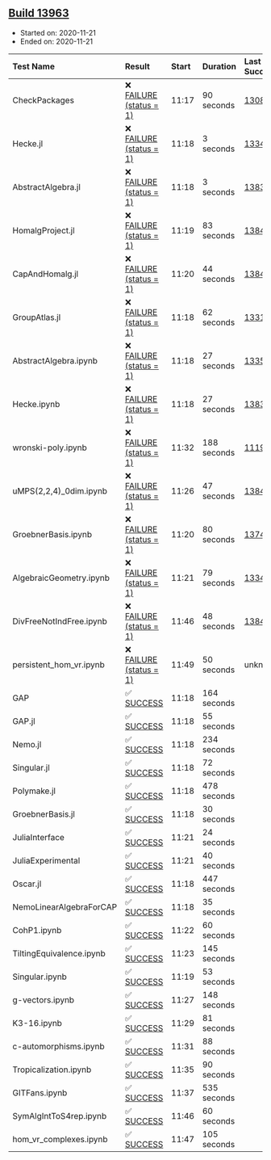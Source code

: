 ## [Build 13963](https://oscarci.mathematik.uni-kl.de/job/oscar/13963/)

* Started on: 2020-11-21
* Ended on: 2020-11-21

| Test Name    | Result | Start | Duration | Last Success | First Failure |
|:-------------|:-------|:------|:---------|:-------------|:--------------|
| CheckPackages | ❌ [FAILURE (status = 1)](https://oscarci.mathematik.uni-kl.de/job/oscar/13963/artifact/logs/build-13963/CheckPackages.log) | 11:17 | 90 seconds | [13085](https://oscarci.mathematik.uni-kl.de/job/oscar/13085/) | [13086](https://oscarci.mathematik.uni-kl.de/job/oscar/13086/) |
| Hecke.jl | ❌ [FAILURE (status = 1)](https://oscarci.mathematik.uni-kl.de/job/oscar/13963/artifact/logs/build-13963/Hecke.jl.log) | 11:18 | 3 seconds | [13341](https://oscarci.mathematik.uni-kl.de/job/oscar/13341/) | [13342](https://oscarci.mathematik.uni-kl.de/job/oscar/13342/) |
| AbstractAlgebra.jl | ❌ [FAILURE (status = 1)](https://oscarci.mathematik.uni-kl.de/job/oscar/13963/artifact/logs/build-13963/AbstractAlgebra.jl.log) | 11:18 | 3 seconds | [13837](https://oscarci.mathematik.uni-kl.de/job/oscar/13837/) | [13838](https://oscarci.mathematik.uni-kl.de/job/oscar/13838/) |
| HomalgProject.jl | ❌ [FAILURE (status = 1)](https://oscarci.mathematik.uni-kl.de/job/oscar/13963/artifact/logs/build-13963/HomalgProject.jl.log) | 11:19 | 83 seconds | [13845](https://oscarci.mathematik.uni-kl.de/job/oscar/13845/) | [13846](https://oscarci.mathematik.uni-kl.de/job/oscar/13846/) |
| CapAndHomalg.jl | ❌ [FAILURE (status = 1)](https://oscarci.mathematik.uni-kl.de/job/oscar/13963/artifact/logs/build-13963/CapAndHomalg.jl.log) | 11:20 | 44 seconds | [13845](https://oscarci.mathematik.uni-kl.de/job/oscar/13845/) | [13846](https://oscarci.mathematik.uni-kl.de/job/oscar/13846/) |
| GroupAtlas.jl | ❌ [FAILURE (status = 1)](https://oscarci.mathematik.uni-kl.de/job/oscar/13963/artifact/logs/build-13963/GroupAtlas.jl.log) | 11:18 | 62 seconds | [13311](https://oscarci.mathematik.uni-kl.de/job/oscar/13311/) | [13312](https://oscarci.mathematik.uni-kl.de/job/oscar/13312/) |
| AbstractAlgebra.ipynb | ❌ [FAILURE (status = 1)](https://oscarci.mathematik.uni-kl.de/job/oscar/13963/artifact/logs/build-13963/AbstractAlgebra.ipynb.log) | 11:18 | 27 seconds | [13355](https://oscarci.mathematik.uni-kl.de/job/oscar/13355/) | [13356](https://oscarci.mathematik.uni-kl.de/job/oscar/13356/) |
| Hecke.ipynb | ❌ [FAILURE (status = 1)](https://oscarci.mathematik.uni-kl.de/job/oscar/13963/artifact/logs/build-13963/Hecke.ipynb.log) | 11:18 | 27 seconds | [13837](https://oscarci.mathematik.uni-kl.de/job/oscar/13837/) | [13838](https://oscarci.mathematik.uni-kl.de/job/oscar/13838/) |
| wronski-poly.ipynb | ❌ [FAILURE (status = 1)](https://oscarci.mathematik.uni-kl.de/job/oscar/13963/artifact/logs/build-13963/wronski-poly.ipynb.log) | 11:32 | 188 seconds | [11192](https://oscarci.mathematik.uni-kl.de/job/oscar/11192/) | [11193](https://oscarci.mathematik.uni-kl.de/job/oscar/11193/) |
| uMPS(2,2,4)_0dim.ipynb | ❌ [FAILURE (status = 1)](https://oscarci.mathematik.uni-kl.de/job/oscar/13963/artifact/logs/build-13963/uMPS-2-2-4-_0dim.ipynb.log) | 11:26 | 47 seconds | [13841](https://oscarci.mathematik.uni-kl.de/job/oscar/13841/) | [13842](https://oscarci.mathematik.uni-kl.de/job/oscar/13842/) |
| GroebnerBasis.ipynb | ❌ [FAILURE (status = 1)](https://oscarci.mathematik.uni-kl.de/job/oscar/13963/artifact/logs/build-13963/GroebnerBasis.ipynb.log) | 11:20 | 80 seconds | [13748](https://oscarci.mathematik.uni-kl.de/job/oscar/13748/) | [13749](https://oscarci.mathematik.uni-kl.de/job/oscar/13749/) |
| AlgebraicGeometry.ipynb | ❌ [FAILURE (status = 1)](https://oscarci.mathematik.uni-kl.de/job/oscar/13963/artifact/logs/build-13963/AlgebraicGeometry.ipynb.log) | 11:21 | 79 seconds | [13341](https://oscarci.mathematik.uni-kl.de/job/oscar/13341/) | [13342](https://oscarci.mathematik.uni-kl.de/job/oscar/13342/) |
| DivFreeNotIndFree.ipynb | ❌ [FAILURE (status = 1)](https://oscarci.mathematik.uni-kl.de/job/oscar/13963/artifact/logs/build-13963/DivFreeNotIndFree.ipynb.log) | 11:46 | 48 seconds | [13845](https://oscarci.mathematik.uni-kl.de/job/oscar/13845/) | [13846](https://oscarci.mathematik.uni-kl.de/job/oscar/13846/) |
| persistent_hom_vr.ipynb | ❌ [FAILURE (status = 1)](https://oscarci.mathematik.uni-kl.de/job/oscar/13963/artifact/logs/build-13963/persistent_hom_vr.ipynb.log) | 11:49 | 50 seconds | unknown | unknown |
| GAP | ✅ [SUCCESS](https://oscarci.mathematik.uni-kl.de/job/oscar/13963/artifact/logs/build-13963/GAP.log) | 11:18 | 164 seconds |  |  |
| GAP.jl | ✅ [SUCCESS](https://oscarci.mathematik.uni-kl.de/job/oscar/13963/artifact/logs/build-13963/GAP.jl.log) | 11:18 | 55 seconds |  |  |
| Nemo.jl | ✅ [SUCCESS](https://oscarci.mathematik.uni-kl.de/job/oscar/13963/artifact/logs/build-13963/Nemo.jl.log) | 11:18 | 234 seconds |  |  |
| Singular.jl | ✅ [SUCCESS](https://oscarci.mathematik.uni-kl.de/job/oscar/13963/artifact/logs/build-13963/Singular.jl.log) | 11:18 | 72 seconds |  |  |
| Polymake.jl | ✅ [SUCCESS](https://oscarci.mathematik.uni-kl.de/job/oscar/13963/artifact/logs/build-13963/Polymake.jl.log) | 11:18 | 478 seconds |  |  |
| GroebnerBasis.jl | ✅ [SUCCESS](https://oscarci.mathematik.uni-kl.de/job/oscar/13963/artifact/logs/build-13963/GroebnerBasis.jl.log) | 11:18 | 30 seconds |  |  |
| JuliaInterface | ✅ [SUCCESS](https://oscarci.mathematik.uni-kl.de/job/oscar/13963/artifact/logs/build-13963/JuliaInterface.log) | 11:21 | 24 seconds |  |  |
| JuliaExperimental | ✅ [SUCCESS](https://oscarci.mathematik.uni-kl.de/job/oscar/13963/artifact/logs/build-13963/JuliaExperimental.log) | 11:21 | 40 seconds |  |  |
| Oscar.jl | ✅ [SUCCESS](https://oscarci.mathematik.uni-kl.de/job/oscar/13963/artifact/logs/build-13963/Oscar.jl.log) | 11:18 | 447 seconds |  |  |
| NemoLinearAlgebraForCAP | ✅ [SUCCESS](https://oscarci.mathematik.uni-kl.de/job/oscar/13963/artifact/logs/build-13963/NemoLinearAlgebraForCAP.log) | 11:18 | 35 seconds |  |  |
| CohP1.ipynb | ✅ [SUCCESS](https://oscarci.mathematik.uni-kl.de/job/oscar/13963/artifact/logs/build-13963/CohP1.ipynb.log) | 11:22 | 60 seconds |  |  |
| TiltingEquivalence.ipynb | ✅ [SUCCESS](https://oscarci.mathematik.uni-kl.de/job/oscar/13963/artifact/logs/build-13963/TiltingEquivalence.ipynb.log) | 11:23 | 145 seconds |  |  |
| Singular.ipynb | ✅ [SUCCESS](https://oscarci.mathematik.uni-kl.de/job/oscar/13963/artifact/logs/build-13963/Singular.ipynb.log) | 11:19 | 53 seconds |  |  |
| g-vectors.ipynb | ✅ [SUCCESS](https://oscarci.mathematik.uni-kl.de/job/oscar/13963/artifact/logs/build-13963/g-vectors.ipynb.log) | 11:27 | 148 seconds |  |  |
| K3-16.ipynb | ✅ [SUCCESS](https://oscarci.mathematik.uni-kl.de/job/oscar/13963/artifact/logs/build-13963/K3-16.ipynb.log) | 11:29 | 81 seconds |  |  |
| c-automorphisms.ipynb | ✅ [SUCCESS](https://oscarci.mathematik.uni-kl.de/job/oscar/13963/artifact/logs/build-13963/c-automorphisms.ipynb.log) | 11:31 | 88 seconds |  |  |
| Tropicalization.ipynb | ✅ [SUCCESS](https://oscarci.mathematik.uni-kl.de/job/oscar/13963/artifact/logs/build-13963/Tropicalization.ipynb.log) | 11:35 | 90 seconds |  |  |
| GITFans.ipynb | ✅ [SUCCESS](https://oscarci.mathematik.uni-kl.de/job/oscar/13963/artifact/logs/build-13963/GITFans.ipynb.log) | 11:37 | 535 seconds |  |  |
| SymAlgIntToS4rep.ipynb | ✅ [SUCCESS](https://oscarci.mathematik.uni-kl.de/job/oscar/13963/artifact/logs/build-13963/SymAlgIntToS4rep.ipynb.log) | 11:46 | 60 seconds |  |  |
| hom_vr_complexes.ipynb | ✅ [SUCCESS](https://oscarci.mathematik.uni-kl.de/job/oscar/13963/artifact/logs/build-13963/hom_vr_complexes.ipynb.log) | 11:47 | 105 seconds |  |  |
